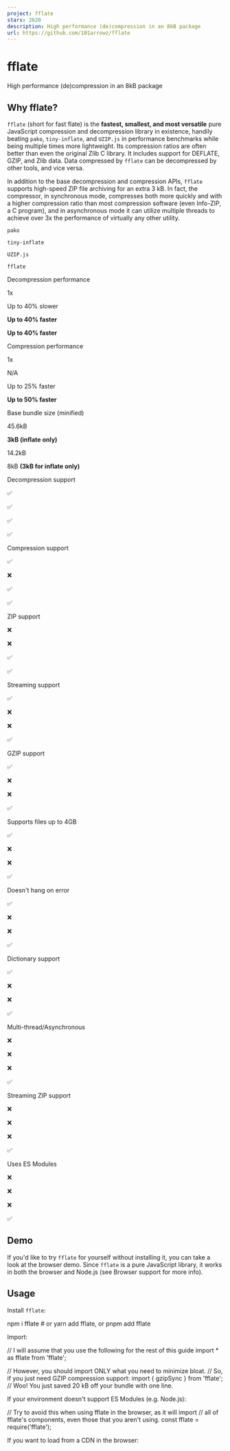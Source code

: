 ```yaml
---
project: fflate
stars: 2620
description: High performance (de)compression in an 8kB package
url: https://github.com/101arrowz/fflate
---
```


fflate
======

High performance (de)compression in an 8kB package

Why fflate?
-----------

`fflate` (short for fast flate) is the **fastest, smallest, and most versatile** pure JavaScript compression and decompression library in existence, handily beating `pako`, `tiny-inflate`, and `UZIP.js` in performance benchmarks while being multiple times more lightweight. Its compression ratios are often better than even the original Zlib C library. It includes support for DEFLATE, GZIP, and Zlib data. Data compressed by `fflate` can be decompressed by other tools, and vice versa.

In addition to the base decompression and compression APIs, `fflate` supports high-speed ZIP file archiving for an extra 3 kB. In fact, the compressor, in synchronous mode, compresses both more quickly and with a higher compression ratio than most compression software (even Info-ZIP, a C program), and in asynchronous mode it can utilize multiple threads to achieve over 3x the performance of virtually any other utility.

`pako`

`tiny-inflate`

`UZIP.js`

`fflate`

Decompression performance

1x

Up to 40% slower

**Up to 40% faster**

**Up to 40% faster**

Compression performance

1x

N/A

Up to 25% faster

**Up to 50% faster**

Base bundle size (minified)

45.6kB

**3kB (inflate only)**

14.2kB

8kB **(3kB for inflate only)**

Decompression support

✅

✅

✅

✅

Compression support

✅

❌

✅

✅

ZIP support

❌

❌

✅

✅

Streaming support

✅

❌

❌

✅

GZIP support

✅

❌

❌

✅

Supports files up to 4GB

✅

❌

❌

✅

Doesn't hang on error

✅

❌

❌

✅

Dictionary support

✅

❌

❌

✅

Multi-thread/Asynchronous

❌

❌

❌

✅

Streaming ZIP support

❌

❌

❌

✅

Uses ES Modules

❌

❌

❌

✅

Demo
----

If you'd like to try `fflate` for yourself without installing it, you can take a look at the browser demo. Since `fflate` is a pure JavaScript library, it works in both the browser and Node.js (see Browser support for more info).

Usage
-----

Install `fflate`:

npm i fflate # or yarn add fflate, or pnpm add fflate

Import:

// I will assume that you use the following for the rest of this guide
import \* as fflate from 'fflate';

// However, you should import ONLY what you need to minimize bloat.
// So, if you just need GZIP compression support:
import { gzipSync } from 'fflate';
// Woo! You just saved 20 kB off your bundle with one line.

If your environment doesn't support ES Modules (e.g. Node.js):

// Try to avoid this when using fflate in the browser, as it will import
// all of fflate's components, even those that you aren't using.
const fflate \= require('fflate');

If you want to load from a CDN in the browser:

<!--
You should use either UNPKG or jsDelivr (i.e. only one of the following)
Note that tree shaking is completely unsupported from the CDN. If you want
a small build without build tools, please ask me and I will make one manually
with only the features you need. This build is about 31kB, or 11.5kB gzipped.
\-->
<script src\="https://unpkg.com/fflate@0.8.2"\></script\>
<script src\="https://cdn.jsdelivr.net/npm/fflate@0.8.2/umd/index.js"\></script\>
<!-- Now, the global variable fflate contains the library -->

<!-- If you're going buildless but want ESM, import from Skypack -->
<script type\="module"\>
  import \* as fflate from 'https://cdn.skypack.dev/fflate@0.8.2?min';
</script\>

If you are using Deno:

// Don't use the ?dts Skypack flag; it isn't necessary for Deno support
// The @deno\-types comment adds TypeScript typings

// @deno\-types="https://cdn.skypack.dev/fflate@0.8.2/lib/index.d.ts"
import \* as fflate from 'https://cdn.skypack.dev/fflate@0.8.2?min';

If your environment doesn't support bundling:

// Again, try to import just what you need

// For the browser:
import \* as fflate from 'fflate/esm/browser.js';
// If the standard ESM import fails on Node (i.e. older version):
import \* as fflate from 'fflate/esm';

And use:

// This is an ArrayBuffer of data
const massiveFileBuf \= await fetch('/aMassiveFile').then(
  res \=> res.arrayBuffer()
);
// To use fflate, you need a Uint8Array
const massiveFile \= new Uint8Array(massiveFileBuf);
// Note that Node.js Buffers work just fine as well:
// const massiveFile = require('fs').readFileSync('aMassiveFile.txt');

// Higher level means lower performance but better compression
// The level ranges from 0 (no compression) to 9 (max compression)
// The default level is 6
const notSoMassive \= fflate.zlibSync(massiveFile, { level: 9 });
const massiveAgain \= fflate.unzlibSync(notSoMassive);
const gzipped \= fflate.gzipSync(massiveFile, {
  // GZIP-specific: the filename to use when decompressed
  filename: 'aMassiveFile.txt',
  // GZIP-specific: the modification time. Can be a Date, date string,
  // or Unix timestamp
  mtime: '9/1/16 2:00 PM'
});

`fflate` can autodetect a compressed file's format as well:

const compressed \= new Uint8Array(
  await fetch('/GZIPorZLIBorDEFLATE').then(res \=> res.arrayBuffer())
);
// Above example with Node.js Buffers:
// Buffer.from('H4sIAAAAAAAAE8tIzcnJBwCGphA2BQAAAA==', 'base64');

const decompressed \= fflate.decompressSync(compressed);

Using strings is easy with `fflate`'s string conversion API:

const buf \= fflate.strToU8('Hello world!');

// The default compression method is gzip
// Increasing mem may increase performance at the cost of memory
// The mem ranges from 0 to 12, where 4 is the default
const compressed \= fflate.compressSync(buf, { level: 6, mem: 8 });

// When you need to decompress:
const decompressed \= fflate.decompressSync(compressed);
const origText \= fflate.strFromU8(decompressed);
console.log(origText); // Hello world!

If you need to use an (albeit inefficient) binary string, you can set the second argument to `true`.

const buf \= fflate.strToU8('Hello world!');

// The second argument, latin1, is a boolean that indicates that the data
// is not Unicode but rather should be encoded and decoded as Latin-1.
// This is useful for creating a string from binary data that isn't
// necessarily valid UTF-8. However, binary strings are incredibly
// inefficient and tend to double file size, so they're not recommended.
const compressedString \= fflate.strFromU8(
  fflate.compressSync(buf),
  true
);
const decompressed \= fflate.decompressSync(
  fflate.strToU8(compressedString, true)
);
const origText \= fflate.strFromU8(decompressed);
console.log(origText); // Hello world!

You can use streams as well to incrementally add data to be compressed or decompressed:

// This example uses synchronous streams, but for the best experience
// you'll definitely want to use asynchronous streams.

let outStr \= '';
const gzipStream \= new fflate.Gzip({ level: 9 }, (chunk, isLast) \=> {
  // accumulate in an inefficient binary string (just an example)
  outStr += fflate.strFromU8(chunk, true);
});

// You can also attach the data handler separately if you don't want to
// do so in the constructor.
gzipStream.ondata \= (chunk, final) \=> { ... }

// Since this is synchronous, all errors will be thrown by stream.push()
gzipStream.push(chunk1);
gzipStream.push(chunk2);

...

// You should mark the last chunk by using true in the second argument
// In addition to being necessary for the stream to work properly, this
// will also set the isLast parameter in the handler to true.
gzipStream.push(lastChunk, true);

console.log(outStr); // The compressed binary string is now available

// The options parameter for compression streams is optional; you can
// provide one parameter (the handler) or none at all if you set
// deflateStream.ondata later.
const deflateStream \= new fflate.Deflate((chunk, final) \=> {
  console.log(chunk, final);
});

// If you want to create a stream from strings, use EncodeUTF8
const utfEncode \= new fflate.EncodeUTF8((data, final) \=> {
  // Chaining streams together is done by pushing to the
  // next stream in the handler for the previous stream
  deflateStream.push(data, final);
});

utfEncode.push('Hello'.repeat(1000));
utfEncode.push(' '.repeat(100));
utfEncode.push('world!'.repeat(10), true);

// The deflateStream has logged the compressed data

const inflateStream \= new fflate.Inflate();
inflateStream.ondata \= (decompressedChunk, final) \=> { ... };

let stringData \= '';

// Streaming UTF-8 decode is available too
const utfDecode \= new fflate.DecodeUTF8((data, final) \=> {
  stringData += data;
});

// Decompress streams auto-detect the compression method, as the
// non-streaming decompress() method does.
const dcmpStrm \= new fflate.Decompress((chunk, final) \=> {
  console.log(chunk, 'was encoded with GZIP, Zlib, or DEFLATE');
  utfDecode.push(chunk, final);
});

dcmpStrm.push(zlibJSONData1);
dcmpStrm.push(zlibJSONData2, true);

// This succeeds; the UTF-8 decoder chained with the unknown compression format
// stream to reach a string as a sink.
console.log(JSON.parse(stringData));

You can create multi-file ZIP archives easily as well. Note that by default, compression is enabled for all files, which is not useful when ZIPping many PNGs, JPEGs, PDFs, etc. because those formats are already compressed. You should either override the level on a per-file basis or globally to avoid wasting resources.

// Note that the asynchronous version (see below) runs in parallel and
// is \*much\* (up to 3x) faster for larger archives.
const zipped \= fflate.zipSync({
  // Directories can be nested structures, as in an actual filesystem
  'dir1': {
    'nested': {
      // You can use Unicode in filenames
      '你好.txt': fflate.strToU8('Hey there!')
    },
    // You can also manually write out a directory path
    'other/tmp.txt': new Uint8Array(\[97, 98, 99, 100\])
  },

  // You can also provide compression options
  'massiveImage.bmp': \[aMassiveFile, {
    level: 9,
    mem: 12
  }\],
  // PNG is pre-compressed; no need to waste time
  'superTinyFile.png': \[aPNGFile, { level: 0 }\],

  // Directories take options too
  'exec': \[{
    'hello.sh': \[fflate.strToU8('echo hello world'), {
      // ZIP only: Set the operating system to Unix
      os: 3,
      // ZIP only: Make this file executable on Unix
      attrs: 0o755 << 16
    }\]
  }, {
    // ZIP and GZIP support mtime (defaults to current time)
    mtime: new Date('10/20/2020')
  }\]
}, {
  // These options are the defaults for all files, but file-specific
  // options take precedence.
  level: 1,
  // Obfuscate last modified time by default 
  mtime: new Date('1/1/1980')
});

// If you write the zipped data to myzip.zip and unzip, the folder
// structure will be outputted as:

// myzip.zip (original file)
// dir1
// |-> nested
// |   |-> 你好.txt
// |-> other
// |   |-> tmp.txt
// massiveImage.bmp
// superTinyFile.png

// When decompressing, folders are not nested; all filepaths are fully
// written out in the keys. For example, the return value may be:
// { 'nested/directory/structure.txt': Uint8Array(2) \[97, 97\] }
const decompressed \= fflate.unzipSync(zipped, {
  // You may optionally supply a filter for files. By default, all files in a
  // ZIP archive are extracted, but a filter can save resources by telling
  // the library not to decompress certain files
  filter(file) {
    // Don't decompress the massive image or any files larger than 10 MiB
    return file.name != 'massiveImage.bmp' && file.originalSize <= 10\_000\_000;
  }
});

If you need extremely high performance or custom ZIP compression formats, you can use the highly-extensible ZIP streams. They take streams as both input and output. You can even use custom compression/decompression algorithms from other libraries, as long as they are defined in the ZIP spec (see section 4.4.5). If you'd like more info on using custom compressors, feel free to ask.

// ZIP object
// Can also specify zip.ondata outside of the constructor
const zip \= new fflate.Zip((err, dat, final) \=> {
  if (!err) {
    // output of the streams
    console.log(dat, final);
  }
});

const helloTxt \= new fflate.ZipDeflate('hello.txt', {
  level: 9
});

// Always add streams to ZIP archives before pushing to those streams
zip.add(helloTxt);

helloTxt.push(chunk1);
// Last chunk
helloTxt.push(chunk2, true);

// ZipPassThrough is like ZipDeflate with level 0, but allows for tree shaking
const nonStreamingFile \= new fflate.ZipPassThrough('test.png');
zip.add(nonStreamingFile);
// If you have data already loaded, just .push(data, true)
nonStreamingFile.push(pngData, true);

// You need to call .end() after finishing
// This ensures the ZIP is valid
zip.end();

// Unzip object
const unzipper \= new fflate.Unzip();

// This function will almost always have to be called. It is used to support
// compression algorithms such as BZIP2 or LZMA in ZIP files if just DEFLATE
// is not enough (though it almost always is).
// If your ZIP files are not compressed, this line is not needed.
unzipper.register(fflate.UnzipInflate);

const neededFiles \= \['file1.txt', 'example.json'\];

// Can specify handler in constructor too
unzipper.onfile \= file \=> {
  // file.name is a string, file is a stream
  if (neededFiles.includes(file.name)) {
    file.ondata \= (err, dat, final) \=> {
      // Stream output here
      console.log(dat, final);
    };
    
    console.log('Reading:', file.name);

    // File sizes are sometimes not set if the ZIP file did not encode
    // them, so you may want to check that file.size != undefined
    console.log('Compressed size', file.size);
    console.log('Decompressed size', file.originalSize);

    // You should only start the stream if you plan to use it to improve
    // performance. Only after starting the stream will ondata be called.
    // This method will throw if the compression method hasn't been registered
    file.start();
  }
};

// Try to keep under 5,000 files per chunk to avoid stack limit errors
// For example, if all files are a few kB, multi-megabyte chunks are OK
// If files are mostly under 100 bytes, 64kB chunks are the limit
unzipper.push(zipChunk1);
unzipper.push(zipChunk2);
unzipper.push(zipChunk3, true);

As you may have guessed, there is an asynchronous version of every method as well. Unlike most libraries, this will cause the compression or decompression run in a separate thread entirely and automatically by using Web (or Node) Workers. This means that the processing will not block the main thread at all.

Note that there is a significant initial overhead to using workers of about 50ms for each asynchronous function. For instance, if you call `unzip` ten times, the overhead only applies for the first call, but if you call `unzip` and `zlib`, they will each cause the 50ms delay. For small (under about 50kB) payloads, the asynchronous APIs will be much slower. However, if you're compressing larger files/multiple files at once, or if the synchronous API causes the main thread to hang for too long, the callback APIs are an order of magnitude better.

import {
  gzip, zlib, AsyncGzip, zip, unzip, strFromU8,
  Zip, AsyncZipDeflate, Unzip, AsyncUnzipInflate
} from 'fflate';

// Workers will work in almost any browser (even IE11!)
// All of the async APIs use a node-style callback as so:
const terminate \= gzip(aMassiveFile, (err, data) \=> {
  if (err) {
    // The compressed data was likely corrupt, so we have to handle
    // the error.
    return;
  }
  // Use data however you like
  console.log(data.length);
});

if (needToCancel) {
  // The return value of any of the asynchronous APIs is a function that,
  // when called, will immediately cancel the operation. The callback
  // will not be called.
  terminate();
}

// If you wish to provide options, use the second argument.

// The consume option will render the data inside aMassiveFile unusable,
// but can improve performance and dramatically reduce memory usage.
zlib(aMassiveFile, { consume: true, level: 9 }, (err, data) \=> {
  // Use the data
});

// Asynchronous streams are similar to synchronous streams, but the
// handler has the error that occurred (if any) as the first parameter,
// and they don't block the main thread.

// Additionally, any buffers that are pushed in will be consumed and
// rendered unusable; if you need to use a buffer you push in, you
// should clone it first.
const gzs \= new AsyncGzip({ level: 9, mem: 12, filename: 'hello.txt' });
let wasCallbackCalled \= false;
gzs.ondata \= (err, chunk, final) \=> {
  // Note the new err parameter
  if (err) {
    // Note that after this occurs, the stream becomes corrupt and must
    // be discarded. You can't continue pushing chunks and expect it to
    // work.
    console.error(err);
    return;
  }
  wasCallbackCalled \= true;
}
gzs.push(chunk);

// Since the stream is asynchronous, the callback will not be called
// immediately. If such behavior is absolutely necessary (it shouldn't
// be), use synchronous streams.
console.log(wasCallbackCalled) // false

// To terminate an asynchronous stream's internal worker, call
// stream.terminate().
gzs.terminate();

// This is way faster than zipSync because the compression of multiple
// files runs in parallel. In fact, the fact that it's parallelized
// makes it faster than most standalone ZIP CLIs. The effect is most
// significant for multiple large files; less so for many small ones.
zip({ f1: aMassiveFile, 'f2.txt': anotherMassiveFile }, {
  // The options object is still optional, you can still do just
  // zip(archive, callback)
  level: 6
}, (err, data) \=> {
  // Save the ZIP file
});

// unzip is the only async function without support for consume option
// It is parallelized, so unzip is also often much faster than unzipSync
unzip(aMassiveZIPFile, (err, unzipped) \=> {
  // If the archive has data.xml, log it here
  console.log(unzipped\['data.xml'\]);
  // Conversion to string
  console.log(strFromU8(unzipped\['data.xml'\]))
});

// Streaming ZIP archives can accept asynchronous streams. This automatically
// uses multicore compression.
const zip \= new Zip();
zip.ondata \= (err, chunk, final) \=> { ... };
// The JSON and BMP are compressed in parallel
const exampleFile \= new AsyncZipDeflate('example.json');
zip.add(exampleFile);
exampleFile.push(JSON.stringify({ large: 'object' }), true);
const exampleFile2 \= new AsyncZipDeflate('example2.bmp', { level: 9 });
zip.add(exampleFile2);
exampleFile2.push(ec2a);
exampleFile2.push(ec2b);
exampleFile2.push(ec2c);
...
exampleFile2.push(ec2Final, true);
zip.end();

// Streaming Unzip should register the asynchronous inflation algorithm
// for parallel processing.
const unzip \= new Unzip(stream \=> {
  if (stream.name.endsWith('.json')) {
    stream.ondata \= (err, chunk, final) \=> { ... };
    stream.start();

    if (needToCancel) {
      // To cancel these streams, call .terminate()
      stream.terminate();
    }
  }
});
unzip.register(AsyncUnzipInflate);
unzip.push(data, true);

See the documentation for more detailed information about the API.

Bundle size estimates
---------------------

The bundle size measurements for `fflate` on sites like Bundlephobia include every feature of the library and should be seen as an upper bound. As long as you are using tree shaking or dead code elimination, this table should give you a general idea of `fflate`'s bundle size for the features you need.

The maximum bundle size that is possible with `fflate` is about 31kB (11.5kB gzipped) if you use every single feature, but feature parity with `pako` is only around 10kB (as opposed to 45kB from `pako`). If your bundle size increases dramatically after adding `fflate`, please create an issue.

Feature

Bundle size (minified)

Nearest competitor

Decompression

3kB

`tiny-inflate`

Compression

5kB

`UZIP.js`, 2.84x larger

Async decompression

4kB (1kB + raw decompression)

N/A

Async compression

6kB (1kB + raw compression)

N/A

ZIP decompression

5kB (2kB + raw decompression)

`UZIP.js`, 2.84x larger

ZIP compression

7kB (2kB + raw compression)

`UZIP.js`, 2.03x larger

GZIP/Zlib decompression

4kB (1kB + raw decompression)

`pako`, 11.4x larger

GZIP/Zlib compression

5kB (1kB + raw compression)

`pako`, 9.12x larger

Streaming decompression

4kB (1kB + raw decompression)

`pako`, 11.4x larger

Streaming compression

5kB (1kB + raw compression)

`pako`, 9.12x larger

What makes `fflate` so fast?
----------------------------

Many JavaScript compression/decompression libraries exist. However, the most popular one, `pako`, is merely a clone of Zlib rewritten nearly line-for-line in JavaScript. Although it is by no means poorly made, `pako` doesn't recognize the many differences between JavaScript and C, and therefore is suboptimal for performance. Moreover, even when minified, the library is 45 kB; it may not seem like much, but for anyone concerned with optimizing bundle size (especially library authors), it's more weight than necessary.

Note that there exist some small libraries like `tiny-inflate` for solely decompression, and with a minified size of 3 kB, it can be appealing; however, its performance is lackluster, typically 40% worse than `pako` in my tests.

`UZIP.js` is both faster (by up to 40%) and smaller (14 kB minified) than `pako`, and it contains a variety of innovations that make it excellent for both performance and compression ratio. However, the developer made a variety of tiny mistakes and inefficient design choices that make it imperfect. Moreover, it does not support GZIP or Zlib data directly; one must remove the headers manually to use `UZIP.js`.

So what makes `fflate` different? It takes the brilliant innovations of `UZIP.js` and optimizes them while adding direct support for GZIP and Zlib data. And unlike all of the above libraries, it uses ES Modules to allow for partial builds through tree shaking, meaning that it can rival even `tiny-inflate` in size while maintaining excellent performance. The end result is a library that, in total, weighs 8kB minified for the core build (3kB for decompression only and 5kB for compression only), is about 15% faster than `UZIP.js` or up to 60% faster than `pako`, and achieves the same or better compression ratio than the rest.

Before you decide that `fflate` is the end-all compression library, you should note that JavaScript simply cannot rival the performance of a native program. If you're only using Node.js, it's probably better to use the native Zlib bindings, which tend to offer the best performance. Though note that even against Zlib, `fflate` is only around 30% slower in decompression and 10% slower in compression, and can still achieve better compression ratios!

What about `CompressionStream`?
-------------------------------

Like `fflate`, the Compression Streams API provides DEFLATE, GZIP, and Zlib compression and decompression support. It's a good option if you'd like to compress or decompress data without installing any third-party libraries, and it wraps native Zlib bindings to achieve better performance than what most JavaScript programs can achieve.

However, browsers do not offer any native non-streaming compression API, and `CompressionStream` has surprisingly poor performance on data already loaded into memory; `fflate` tends to be faster even for files that are dozens of megabytes large. Similarly, `fflate` is much faster for files under a megabyte because it avoids marshalling overheads. Even when streaming hundreds of megabytes of data, the native API usually performs between 30% faster and 10% slower than `fflate`. And Compression Streams have many other disadvantages - no ability to control compression level, poor support for older browsers, no ZIP support, etc.

If you'd still prefer to depend upon a native browser API but want to support older browsers, you can use an `fflate`\-based Compression Streams ponyfill.

Browser support
---------------

`fflate` makes heavy use of typed arrays (`Uint8Array`, `Uint16Array`, etc.). Typed arrays can be polyfilled at the cost of performance, but the most recent browser that doesn't support them is from 2011, so I wouldn't bother.

The asynchronous APIs also use `Worker`, which is not supported in a few browsers (however, the vast majority of browsers that support typed arrays support `Worker`).

Other than that, `fflate` is completely ES3, meaning you probably won't even need a bundler to use it.

Testing
-------

You can validate the performance of `fflate` with `npm test`. It validates that the module is working as expected, ensures the outputs are no more than 5% larger than competitors at max compression, and outputs performance metrics to `test/results`.

Note that the time it takes for the CLI to show the completion of each test is not representative of the time each package took, so please check the JSON output if you want accurate measurements.

License
-------

This software is MIT Licensed, with special exemptions for projects and organizations as noted below:

-   SheetJS is exempt from MIT licensing and may license any source code from this software under the BSD Zero Clause License
